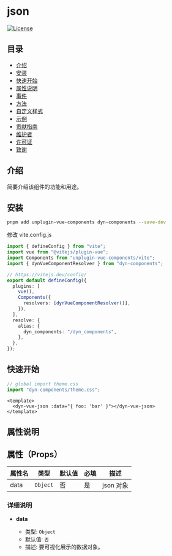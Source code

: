 # json

[![License](https://img.shields.io/badge/license-MIT-blue.svg)](LICENSE)

## 目录

- [介绍](#介绍)
- [安装](#安装)
- [快速开始](#快速开始)
- [属性说明](#属性说明)
- [事件](#事件)
- [方法](#方法)
- [自定义样式](#自定义样式)
- [示例](#示例)
- [贡献指南](#贡献指南)
- [维护者](#维护者)
- [许可证](#许可证)
- [致谢](#致谢)

## 介绍

简要介绍该组件的功能和用途。

## 安装

```bash
pnpm add unplugin-vue-components dyn-components --save-dev
```

修改 vite.config.js

```ts
import { defineConfig } from "vite";
import vue from "@vitejs/plugin-vue";
import Components from "unplugin-vue-components/vite";
import { dynVueComponentResolver } from "dyn-components";

// https://vitejs.dev/config/
export default defineConfig({
  plugins: [
    vue(),
    Components({
      resolvers: [dynVueComponentResolver()],
    }),
  ],
  resolve: {
    alias: {
      dyn_components: "/dyn_components",
    },
  },
});
```

## 快速开始

```ts
// global import theme.css
import "dyn-components/theme.css";
```

```vue
<template>
  <dyn-vue-json :data="{ foo: 'bar' }"></dyn-vue-json>
</template>
```

## 属性说明

## 属性（Props）

| 属性名 | 类型     | 默认值 | 必填 | 描述      |
| ------ | -------- | ------ | ---- | --------- |
| data   | `Object` | 否     | 是   | json 对象 |

### 详细说明

- **data**

  - 类型: `Object`
  - 默认值: `否`
  - 描述: 要可视化展示的数据对象。
